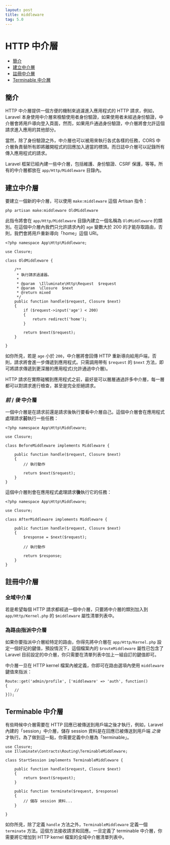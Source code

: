 ```yaml
---
layout: post
title: middleware
tag: 5.0
---
```

# HTTP 中介層

- [簡介](#introduction)
- [建立中介層](#defining-middleware)
- [註冊中介層](#registering-middleware)
- [Terminable 中介層](#terminable-middleware)

<a name="introduction"></a>
## 簡介

HTTP 中介層提供一個方便的機制來過濾進入應用程式的 HTTP 請求，例如，Laravel 本身使用中介層來檢驗使用者身份驗證，如果使用者未經過身份驗證，中介層會將用戶導向登入頁面，然而，如果用戶通過身份驗證，中介層將會允許這個請求進入應用的其他部分。

當然，除了身份驗證之外，中介層也可以被用來執行各式各樣的任務，CORS 中介層負責替所有即將離開程式的回應加入適當的標頭。而日誌中介層可以記錄所有傳入應用程式的請求。

Laravel 框架已經內建一些中介層，包括維護、身份驗證、CSRF 保護，等等。所有的中介層都放在 `app/Http/Middleware` 目錄內。

<a name="defining-middleware"></a>
## 建立中介層

要建立一個新的中介層，可以使用 `make:middleware` 這個 Artisan 指令：

	php artisan make:middleware OldMiddleware

此指令將會在 `app/Http/Middleware` 目錄內建立一個名稱為 `OldMiddleware` 的類別。在這個中介層內我們只允許請求內的 `age` 變數大於 200 的才能存取路由，否則，我們會將用戶重新導向「home」這個 URI。

	<?php namespace App\Http\Middleware;
	
	use Closure;

	class OldMiddleware {

		/**
		 * 執行請求過濾器。
		 *
		 * @param  \Illuminate\Http\Request  $request
		 * @param  \Closure  $next
		 * @return mixed
		 */
		public function handle($request, Closure $next)
		{
			if ($request->input('age') < 200)
			{
				return redirect('home');
			}

			return $next($request);
		}

	}

如你所見，若是 `age` 小於 `200`，中介層將會回傳 HTTP 重新導向給用戶端，否則，請求將會進一步傳遞到應用程式。只需調用帶有 `$request` 的 `$next` 方法，即可將請求傳遞到更深層的應用程式(允許通過中介層)。

HTTP 請求在實際碰觸到應用程式之前，最好是可以層層通過許多中介層，每一層都可以對請求進行檢查，甚至是完全拒絕請求。

### *前* / *後* 中介層

一個中介層是在請求前還是請求後執行要看中介層自己。這個中介層會在應用程式處理請求**前**執行一些任務：

	<?php namespace App\Http\Middleware;
	
	use Closure;

	class BeforeMiddleware implements Middleware {

		public function handle($request, Closure $next)
		{
			// 執行動作

			return $next($request);
		}
	}

這個中介層則會在應用程式處理請求**後**執行它的任務：

	<?php namespace App\Http\Middleware;
	
	use Closure;

	class AfterMiddleware implements Middleware {

		public function handle($request, Closure $next)
		{
			$response = $next($request);

			// 執行動作

			return $response;
		}
	}

<a name="registering-middleware"></a>
## 註冊中介層

### 全域中介層

若是希望每個 HTTP 請求都經過一個中介層，只要將中介層的類別加入到 `app/Http/Kernel.php` 的 `$middleware` 屬性清單列表中。

### 為路由指派中介層

如果你要指派中介層給特定的路由，你得先將中介層在 `app/Http/Kernel.php` 設定一個好記的鍵值，預設情況下，這個檔案內的 `$routeMiddleware` 屬性已包含了 Laravel 目前設定的中介層，你只需要在清單列表中加上一組自訂的鍵值即可。

中介層一旦在 HTTP kernel 檔案內被定義，你即可在路由選項內使用 `middleware` 鍵值來指派：

	Route::get('admin/profile', ['middleware' => 'auth', function()
	{
		//
	}]);

<a name="terminable-middleware"></a>
## Terminable 中介層

有些時候中介層需要在 HTTP 回應已被傳送到用戶端之後才執行，例如，Laravel 內建的「session」中介層，儲存 session 資料是在回應已被傳送到用戶端 _之後_ 才執行。為了做到這一點，你需要定義中介層為「terminable」。

	use Closure;
	use Illuminate\Contracts\Routing\TerminableMiddleware;

	class StartSession implements TerminableMiddleware {

		public function handle($request, Closure $next)
		{
			return $next($request);
		}

		public function terminate($request, $response)
		{
			// 儲存 session 資料...
		}

	}

如你所見，除了定義 `handle` 方法之外，`TerminableMiddleware` 定義一個 `terminate` 方法。這個方法接收請求和回應。一旦定義了 terminable 中介層，你需要將它增加到 HTTP kernel 檔案的全域中介層清單列表中。
